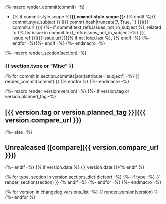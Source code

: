 <!-- insertion marker -->
{% macro render_commit(commit) -%}
- {% if commit.style.scope %}**{{ commit.style.scope }}:** {% endif %}{{ commit.style.subject }} ([{{ commit.hash|truncate(7, True, '') }}]({{ commit.url }}))
{%- if commit.text_refs.issues_not_in_subject %}, related to {% for issue in commit.text_refs.issues_not_in_subject -%}
[{{ issue.ref }}]({{ issue.url }}){% if not loop.last %}, {% endif -%}
{%- endfor -%}{%- endif -%}
{%- endmacro -%}

{%- macro render_section(section) -%}
### {{ section.type or "Misc" }}
{% for commit in section.commits|sort(attribute='subject') -%}
{{ render_commit(commit) }}
{% endfor %}
{%- endmacro -%}

{%- macro render_version(version) -%}
{%- if version.tag or version.planned_tag -%}
<a name="{{ version.tag or version.planned_tag }}"></a>
## [{{ version.tag or version.planned_tag }}]({{ version.compare_url }})
{%- else -%}
<a name="Unrealeased"></a>
## Unrealeased ([compare]({{ version.compare_url }}))
{%- endif -%}
{% if version.date %} ({{ version.date }}){% endif %}

{% for type, section in version.sections_dict|dictsort -%}
{%- if type -%}
{{ render_section(section) }}
{% endif -%}
{%- endfor -%}
{%- endmacro -%}

{% for version in changelog.versions_list -%}
{{ render_version(version) }}
{%- endfor %}
